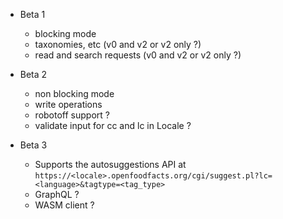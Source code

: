 * Beta 1
    - blocking mode
    - taxonomies, etc (v0 and v2 or v2 only ?)
    - read and search requests (v0 and v2 or v2 only ?)

* Beta 2
    - non blocking mode
    - write operations
    - robotoff support ?
    - validate input for cc and lc in Locale ?

* Beta 3
    - Supports the autosuggestions API at
      `https://<locale>.openfoodfacts.org/cgi/suggest.pl?lc=<language>&tagtype=<tag_type>`
    - GraphQL ?
    - WASM client ?
